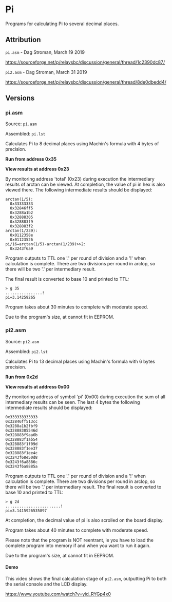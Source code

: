 # Pi

Programs for calculating Pi to several decimal places.

## Attribution

`pi.asm`  - Dag Stroman, March 19 2019

https://sourceforge.net/p/relaysbc/discussion/general/thread/1c2390dc87/

`pi2.asm` - Dag Stroman, March 31 2019

https://sourceforge.net/p/relaysbc/discussion/general/thread/8de0dbedd4/

## Versions

### pi.asm

Source: `pi.asm`

Assembled: `pi.lst`

Calculates Pi to 8 decimal places using Machin's formula with 4 bytes of precision.

**Run from address 0x35**

**View results at address 0x23**

By monitoring address 'total' (0x23) during execution the intermediary results of arctan 
can be viewed. At completion, the value of pi in hex is also viewed there. The following
intermediate results should be displayed:

```
arctan(1/5):
  0x33333333
  0x32846ff5
  0x3288a1b2
  0x32888305
  0x328883f9
  0x328883f2
arctan(1/239):
  0x0112358e
  0x01123526
pi/16=arctan(1/5)-arctan(1/239)>>2:
  0x3243f6a9
```

Program outputs to TTL one '.' per round of division and a '!' when calculation is complete.
There are two divisions per round in arclop, so there will be two '.' per intermediary result.

The final result is converted to base 10 and printed to TTL:

```
> g 35
................!
pi=3.14259265
```

Program takes about 30 minutes to complete with moderate speed.

Due to the program's size, at cannot fit in EEPROM.

### pi2.asm

Source: `pi2.asm`

Assembled: `pi2.lst`

Calculates Pi to 13 decimal places using Machin's formula with 6 bytes precision.

**Run from 0x2d**

**View results at address 0x00**

By monitoring address of symbol 'pi' (0x00) during execution the sum of all intermediary results can be seen. 
The last 4 bytes the following intermediate results should be displayed:

```
0x333333333333			
0x32846ff513cc
0x3288a1b2fbf9
0x32888305546d
0x328883f9aa6b
0x328883f1ab54
0x328883f1f09d
0x328883f1ee37
0x328883f1ee4c
0x3243f68e50d8
0x3243f6a8886c
0x3243f6a8885a
```

Program outputs to TTL one '.' per round of division and a '!' when calculation is complete.
There are two divisions per round in arclop, so there will be two '.' per intermediary result.
The final result is converted to base 10 and printed to TTL:

```
> g 2d
........................!
pi=3.1415926535897
```

At completion, the decimal value of pi is also scrolled on the board display.

Program takes about 40 minutes to complete with moderate speed.

Please note that the program is NOT reentrant, ie you have to load the complete program into memory if and when you want to run it again.

Due to the program's size, at cannot fit in EEPROM.

#### Demo

This video shows the final calculation stage of `pi2.asm`, outputting Pi to both the serial console and the LCD display.

https://www.youtube.com/watch?v=yid_RYGp4x0
